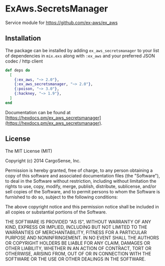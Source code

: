# ExAws.SecretsManager

Service module for https://github.com/ex-aws/ex_aws

## Installation

The package can be installed by adding `ex_aws_secretsmanager` to your list of 
dependencies in `mix.exs` along with `:ex_aws` and your preferred JSON 
codec / http client

```elixir
def deps do
  [
    {:ex_aws, "~> 2.0"},
    {:ex_aws_secretsmanager, "~> 2.0"},
    {:poison, "~> 3.0"},
    {:hackney, "~> 1.9"},
  ]
end
```

Documentation can be found at [https://hexdocs.pm/ex_aws_secretsmanager](https://hexdocs.pm/ex_aws_secretsmanager).

## License

The MIT License (MIT)

Copyright (c) 2014 CargoSense, Inc.

Permission is hereby granted, free of charge, to any person obtaining a copy
of this software and associated documentation files (the "Software"), to deal
in the Software without restriction, including without limitation the rights
to use, copy, modify, merge, publish, distribute, sublicense, and/or sell
copies of the Software, and to permit persons to whom the Software is
furnished to do so, subject to the following conditions:

The above copyright notice and this permission notice shall be included in
all copies or substantial portions of the Software.

THE SOFTWARE IS PROVIDED "AS IS", WITHOUT WARRANTY OF ANY KIND, EXPRESS OR
IMPLIED, INCLUDING BUT NOT LIMITED TO THE WARRANTIES OF MERCHANTABILITY,
FITNESS FOR A PARTICULAR PURPOSE AND NONINFRINGEMENT. IN NO EVENT SHALL THE
AUTHORS OR COPYRIGHT HOLDERS BE LIABLE FOR ANY CLAIM, DAMAGES OR OTHER
LIABILITY, WHETHER IN AN ACTION OF CONTRACT, TORT OR OTHERWISE, ARISING FROM,
OUT OF OR IN CONNECTION WITH THE SOFTWARE OR THE USE OR OTHER DEALINGS IN
THE SOFTWARE.